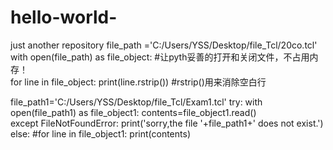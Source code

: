 # hello-world-
just  another repository 
file_path ='C:/Users/YSS/Desktop/file_Tcl/20co.tcl'
with open(file_path) as file_object: #让pyth妥善的打开和关闭文件，不占用内存！    
    for line in file_object:
        print(line.rstrip()) #rstrip()用来消除空白行


file_path1='C:/Users/YSS/Desktop/file_Tcl/Exam1.tcl'
try:
    with open(file_path1) as file_object1:
        contents=file_object1.read()        
except FileNotFoundError:
    print('sorry,the file '+file_path1+' does not exist.')
else:
    #for line in file_object1:
        print(contents)
